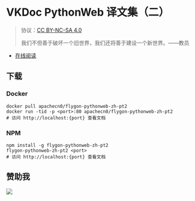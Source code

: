 # VKDoc PythonWeb 译文集（二）

> 协议：[CC BY-NC-SA 4.0](http://creativecommons.org/licenses/by-nc-sa/4.0/)
> 
> 我们不但善于破坏一个旧世界，我们还将善于建设一个新世界。——教员

* [在线阅读](https://pyweb2.flygon.net)
## 下载

### Docker

```
docker pull apachecn0/flygon-pythonweb-zh-pt2
docker run -tid -p <port>:80 apachecn0/flygon-pythonweb-zh-pt2
# 访问 http://localhost:{port} 查看文档
```

### NPM

```
npm install -g flygon-pythonweb-zh-pt2
flygon-pythonweb-zh-pt2 <port>
# 访问 http://localhost:{port} 查看文档
```

## 赞助我

![](https://img-blog.csdnimg.cn/20200112005920729.png)
